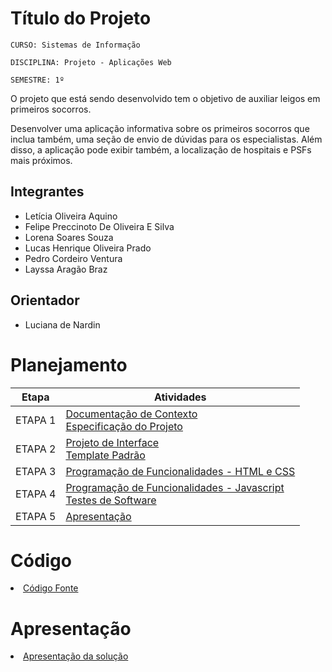 # Título do Projeto

`CURSO: Sistemas de Informação`

`DISCIPLINA: Projeto - Aplicações Web`

`SEMESTRE: 1º`

O projeto que está sendo desenvolvido tem o objetivo de auxiliar leigos em primeiros socorros. 

Desenvolver uma aplicação informativa sobre os primeiros socorros que inclua também, uma seção de envio de dúvidas para os especialistas.
Além disso, a aplicação pode exibir também, a localização de hospitais e PSFs mais próximos.


## Integrantes

* Letícia Oliveira Aquino
* Felipe Preccinoto De Oliveira E Silva
* Lorena Soares Souza
* Lucas Henrique Oliveira Prado 
* Pedro Cordeiro Ventura
* Layssa Aragão Braz 

## Orientador

* Luciana de Nardin

# Planejamento

| Etapa         | Atividades |
|  :----:   | ----------- |
| ETAPA 1         |[Documentação de Contexto](docs/context.md) <br> [Especificação do Projeto](docs/especification.md) |
| ETAPA 2         |[Projeto de Interface](docs/interface.md) <br> [Template Padrão](docs/template.md) |
| ETAPA 3         |[Programação de Funcionalidades - HTML e CSS](docs/development.md) |
| ETAPA 4        |[Programação de Funcionalidades - Javascript](docs/development.md) <br> [Testes de Software ](docs/tests.md) |
| ETAPA 5         | [Apresentação](presentation/README.md) |

# Código

<li><a href="src/README.md"> Código Fonte</a></li>

# Apresentação

<li><a href="presentation/README.md"> Apresentação da solução</a></li>
